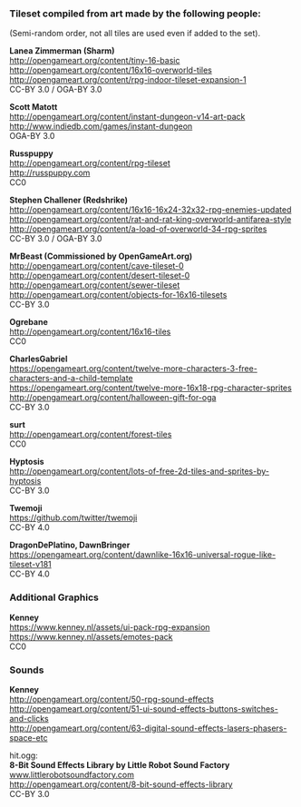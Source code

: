 ### Tileset compiled from art made by the following people:

(Semi-random order, not all tiles are used even if added to the set).

**Lanea Zimmerman (Sharm)**  
http://opengameart.org/content/tiny-16-basic  
http://opengameart.org/content/16x16-overworld-tiles  
http://opengameart.org/content/rpg-indoor-tileset-expansion-1  
CC-BY 3.0 / OGA-BY 3.0  

**Scott Matott**  
http://opengameart.org/content/instant-dungeon-v14-art-pack  
http://www.indiedb.com/games/instant-dungeon  
OGA-BY 3.0  

**Russpuppy**  
http://opengameart.org/content/rpg-tileset  
http://russpuppy.com  
CC0  

**Stephen Challener (Redshrike)**  
http://opengameart.org/content/16x16-16x24-32x32-rpg-enemies-updated  
http://opengameart.org/content/rat-and-rat-king-overworld-antifarea-style  
http://opengameart.org/content/a-load-of-overworld-34-rpg-sprites  
CC-BY 3.0 / OGA-BY 3.0  

**MrBeast (Commissioned by OpenGameArt.org)**  
http://opengameart.org/content/cave-tileset-0  
http://opengameart.org/content/desert-tileset-0  
http://opengameart.org/content/sewer-tileset  
http://opengameart.org/content/objects-for-16x16-tilesets  
CC-BY 3.0  

**Ogrebane**  
http://opengameart.org/content/16x16-tiles  
CC0  

**CharlesGabriel**  
https://opengameart.org/content/twelve-more-characters-3-free-characters-and-a-child-template  
https://opengameart.org/content/twelve-more-16x18-rpg-character-sprites  
http://opengameart.org/content/halloween-gift-for-oga  
CC-BY 3.0  

**surt**  
http://opengameart.org/content/forest-tiles  
CC0  

**Hyptosis**  
http://opengameart.org/content/lots-of-free-2d-tiles-and-sprites-by-hyptosis  
CC-BY 3.0  

**Twemoji**  
https://github.com/twitter/twemoji  
CC-BY 4.0  

**DragonDePlatino, DawnBringer**  
https://opengameart.org/content/dawnlike-16x16-universal-rogue-like-tileset-v181  
CC-BY 4.0  


### Additional Graphics

**Kenney**  
https://www.kenney.nl/assets/ui-pack-rpg-expansion  
https://www.kenney.nl/assets/emotes-pack  
CC0  


### Sounds

**Kenney**  
http://opengameart.org/content/50-rpg-sound-effects  
http://opengameart.org/content/51-ui-sound-effects-buttons-switches-and-clicks  
http://opengameart.org/content/63-digital-sound-effects-lasers-phasers-space-etc  

hit.ogg:  
**8-Bit Sound Effects Library by Little Robot Sound Factory**  
www.littlerobotsoundfactory.com  
http://opengameart.org/content/8-bit-sound-effects-library  
CC-BY 3.0  


